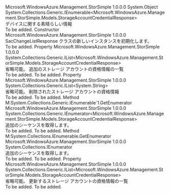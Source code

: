 <Type Name="SacChangeListResponse" FullName="Microsoft.WindowsAzure.Management.StorSimple.Models.SacChangeListResponse">
  <TypeSignature Language="C#" Value="public class SacChangeListResponse : System.Collections.Generic.IEnumerable&lt;Microsoft.WindowsAzure.Management.StorSimple.Models.StorageAccountCredentialResponse&gt;" />
  <TypeSignature Language="ILAsm" Value=".class public auto ansi beforefieldinit SacChangeListResponse extends System.Object implements class System.Collections.Generic.IEnumerable`1&lt;class Microsoft.WindowsAzure.Management.StorSimple.Models.StorageAccountCredentialResponse&gt;, class System.Collections.IEnumerable" />
  <TypeSignature Language="DocId" Value="T:Microsoft.WindowsAzure.Management.StorSimple.Models.SacChangeListResponse" />
  <TypeSignature Language="VB.NET" Value="Public Class SacChangeListResponse&#xA;Implements IEnumerable(Of StorageAccountCredentialResponse)" />
  <TypeSignature Language="F#" Value="type SacChangeListResponse = class&#xA;    interface seq&lt;StorageAccountCredentialResponse&gt;&#xA;    interface IEnumerable" />
  <AssemblyInfo>
    <AssemblyName>Microsoft.WindowsAzure.Management.StorSimple</AssemblyName>
    <AssemblyVersion>1.0.0.0</AssemblyVersion>
  </AssemblyInfo>
  <Base>
    <BaseTypeName>System.Object</BaseTypeName>
  </Base>
  <Interfaces>
    <Interface>
      <InterfaceName>System.Collections.Generic.IEnumerable&lt;Microsoft.WindowsAzure.Management.StorSimple.Models.StorageAccountCredentialResponse&gt;</InterfaceName>
    </Interface>
  </Interfaces>
  <Docs>
    <summary>
            デバイスに関する素晴らしい情報
            </summary>
    <remarks>To be added.</remarks>
  </Docs>
  <Members>
    <Member MemberName=".ctor">
      <MemberSignature Language="C#" Value="public SacChangeListResponse ();" />
      <MemberSignature Language="ILAsm" Value=".method public hidebysig specialname rtspecialname instance void .ctor() cil managed" />
      <MemberSignature Language="DocId" Value="M:Microsoft.WindowsAzure.Management.StorSimple.Models.SacChangeListResponse.#ctor" />
      <MemberSignature Language="VB.NET" Value="Public Sub New ()" />
      <MemberType>Constructor</MemberType>
      <AssemblyInfo>
        <AssemblyName>Microsoft.WindowsAzure.Management.StorSimple</AssemblyName>
        <AssemblyVersion>1.0.0.0</AssemblyVersion>
      </AssemblyInfo>
      <Parameters />
      <Docs>
        <summary>
            SacChangeListResponse クラスの新しいインスタンスを初期化します。
            </summary>
        <remarks>To be added.</remarks>
      </Docs>
    </Member>
    <Member MemberName="Added">
      <MemberSignature Language="C#" Value="public System.Collections.Generic.IList&lt;Microsoft.WindowsAzure.Management.StorSimple.Models.StorageAccountCredentialResponse&gt; Added { get; set; }" />
      <MemberSignature Language="ILAsm" Value=".property instance class System.Collections.Generic.IList`1&lt;class Microsoft.WindowsAzure.Management.StorSimple.Models.StorageAccountCredentialResponse&gt; Added" />
      <MemberSignature Language="DocId" Value="P:Microsoft.WindowsAzure.Management.StorSimple.Models.SacChangeListResponse.Added" />
      <MemberSignature Language="VB.NET" Value="Public Property Added As IList(Of StorageAccountCredentialResponse)" />
      <MemberSignature Language="F#" Value="member this.Added : System.Collections.Generic.IList&lt;Microsoft.WindowsAzure.Management.StorSimple.Models.StorageAccountCredentialResponse&gt; with get, set" Usage="Microsoft.WindowsAzure.Management.StorSimple.Models.SacChangeListResponse.Added" />
      <MemberType>Property</MemberType>
      <AssemblyInfo>
        <AssemblyName>Microsoft.WindowsAzure.Management.StorSimple</AssemblyName>
        <AssemblyVersion>1.0.0.0</AssemblyVersion>
      </AssemblyInfo>
      <ReturnValue>
        <ReturnType>System.Collections.Generic.IList&lt;Microsoft.WindowsAzure.Management.StorSimple.Models.StorageAccountCredentialResponse&gt;</ReturnType>
      </ReturnValue>
      <Docs>
        <summary>
            省略可能。 追加のストレージ アカウントの資格情報の一覧
            </summary>
        <value>To be added.</value>
        <remarks>To be added.</remarks>
      </Docs>
    </Member>
    <Member MemberName="Deleted">
      <MemberSignature Language="C#" Value="public System.Collections.Generic.IList&lt;string&gt; Deleted { get; set; }" />
      <MemberSignature Language="ILAsm" Value=".property instance class System.Collections.Generic.IList`1&lt;string&gt; Deleted" />
      <MemberSignature Language="DocId" Value="P:Microsoft.WindowsAzure.Management.StorSimple.Models.SacChangeListResponse.Deleted" />
      <MemberSignature Language="VB.NET" Value="Public Property Deleted As IList(Of String)" />
      <MemberSignature Language="F#" Value="member this.Deleted : System.Collections.Generic.IList&lt;string&gt; with get, set" Usage="Microsoft.WindowsAzure.Management.StorSimple.Models.SacChangeListResponse.Deleted" />
      <MemberType>Property</MemberType>
      <AssemblyInfo>
        <AssemblyName>Microsoft.WindowsAzure.Management.StorSimple</AssemblyName>
        <AssemblyVersion>1.0.0.0</AssemblyVersion>
      </AssemblyInfo>
      <ReturnValue>
        <ReturnType>System.Collections.Generic.IList&lt;System.String&gt;</ReturnType>
      </ReturnValue>
      <Docs>
        <summary>
            省略可能。 削除されたストレージ アカウントの資格情報
            </summary>
        <value>To be added.</value>
        <remarks>To be added.</remarks>
      </Docs>
    </Member>
    <Member MemberName="GetEnumerator">
      <MemberSignature Language="C#" Value="public System.Collections.Generic.IEnumerator&lt;Microsoft.WindowsAzure.Management.StorSimple.Models.StorageAccountCredentialResponse&gt; GetEnumerator ();" />
      <MemberSignature Language="ILAsm" Value=".method public hidebysig newslot virtual instance class System.Collections.Generic.IEnumerator`1&lt;class Microsoft.WindowsAzure.Management.StorSimple.Models.StorageAccountCredentialResponse&gt; GetEnumerator() cil managed" />
      <MemberSignature Language="DocId" Value="M:Microsoft.WindowsAzure.Management.StorSimple.Models.SacChangeListResponse.GetEnumerator" />
      <MemberSignature Language="VB.NET" Value="Public Function GetEnumerator () As IEnumerator(Of StorageAccountCredentialResponse)" />
      <MemberSignature Language="F#" Value="abstract member GetEnumerator : unit -&gt; System.Collections.Generic.IEnumerator&lt;Microsoft.WindowsAzure.Management.StorSimple.Models.StorageAccountCredentialResponse&gt;&#xA;override this.GetEnumerator : unit -&gt; System.Collections.Generic.IEnumerator&lt;Microsoft.WindowsAzure.Management.StorSimple.Models.StorageAccountCredentialResponse&gt;" Usage="sacChangeListResponse.GetEnumerator " />
      <MemberType>Method</MemberType>
      <Implements>
        <InterfaceMember>M:System.Collections.Generic.IEnumerable`1.GetEnumerator</InterfaceMember>
      </Implements>
      <AssemblyInfo>
        <AssemblyName>Microsoft.WindowsAzure.Management.StorSimple</AssemblyName>
        <AssemblyVersion>1.0.0.0</AssemblyVersion>
      </AssemblyInfo>
      <ReturnValue>
        <ReturnType>System.Collections.Generic.IEnumerator&lt;Microsoft.WindowsAzure.Management.StorSimple.Models.StorageAccountCredentialResponse&gt;</ReturnType>
      </ReturnValue>
      <Parameters />
      <Docs>
        <summary>
            追加のシーケンスを取得します。
            </summary>
        <returns>To be added.</returns>
        <remarks>To be added.</remarks>
      </Docs>
    </Member>
    <Member MemberName="System.Collections.IEnumerable.GetEnumerator">
      <MemberSignature Language="C#" Value="System.Collections.IEnumerator IEnumerable.GetEnumerator ();" />
      <MemberSignature Language="ILAsm" Value=".method hidebysig newslot virtual instance class System.Collections.IEnumerator System.Collections.IEnumerable.GetEnumerator() cil managed" />
      <MemberSignature Language="DocId" Value="M:Microsoft.WindowsAzure.Management.StorSimple.Models.SacChangeListResponse.System#Collections#IEnumerable#GetEnumerator" />
      <MemberSignature Language="VB.NET" Value="Function GetEnumerator () As IEnumerator Implements IEnumerable.GetEnumerator" />
      <MemberType>Method</MemberType>
      <Implements>
        <InterfaceMember>M:System.Collections.IEnumerable.GetEnumerator</InterfaceMember>
      </Implements>
      <AssemblyInfo>
        <AssemblyName>Microsoft.WindowsAzure.Management.StorSimple</AssemblyName>
        <AssemblyVersion>1.0.0.0</AssemblyVersion>
      </AssemblyInfo>
      <ReturnValue>
        <ReturnType>System.Collections.IEnumerator</ReturnType>
      </ReturnValue>
      <Parameters />
      <Docs>
        <summary>
            追加のシーケンスを取得します。
            </summary>
        <returns>To be added.</returns>
        <remarks>To be added.</remarks>
      </Docs>
    </Member>
    <Member MemberName="Updated">
      <MemberSignature Language="C#" Value="public System.Collections.Generic.IList&lt;Microsoft.WindowsAzure.Management.StorSimple.Models.StorageAccountCredentialResponse&gt; Updated { get; set; }" />
      <MemberSignature Language="ILAsm" Value=".property instance class System.Collections.Generic.IList`1&lt;class Microsoft.WindowsAzure.Management.StorSimple.Models.StorageAccountCredentialResponse&gt; Updated" />
      <MemberSignature Language="DocId" Value="P:Microsoft.WindowsAzure.Management.StorSimple.Models.SacChangeListResponse.Updated" />
      <MemberSignature Language="VB.NET" Value="Public Property Updated As IList(Of StorageAccountCredentialResponse)" />
      <MemberSignature Language="F#" Value="member this.Updated : System.Collections.Generic.IList&lt;Microsoft.WindowsAzure.Management.StorSimple.Models.StorageAccountCredentialResponse&gt; with get, set" Usage="Microsoft.WindowsAzure.Management.StorSimple.Models.SacChangeListResponse.Updated" />
      <MemberType>Property</MemberType>
      <AssemblyInfo>
        <AssemblyName>Microsoft.WindowsAzure.Management.StorSimple</AssemblyName>
        <AssemblyVersion>1.0.0.0</AssemblyVersion>
      </AssemblyInfo>
      <ReturnValue>
        <ReturnType>System.Collections.Generic.IList&lt;Microsoft.WindowsAzure.Management.StorSimple.Models.StorageAccountCredentialResponse&gt;</ReturnType>
      </ReturnValue>
      <Docs>
        <summary>
            省略可能。 更新するストレージ アカウントの資格情報の一覧
            </summary>
        <value>To be added.</value>
        <remarks>To be added.</remarks>
      </Docs>
    </Member>
  </Members>
</Type>